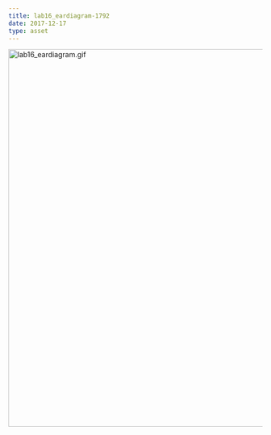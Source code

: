 ```yaml
---
title: lab16_eardiagram-1792
date: 2017-12-17
type: asset
---
```

<img src="http://mt.ccnmtl.columbia.edu/histologylab/assets/images/lab16_eardiagram.gif" height="750" alt="lab16_eardiagram.gif" style="margin: 0;padding: 0;border: 0;">